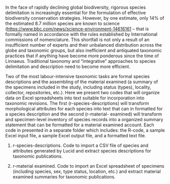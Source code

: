 In the face of rapidly declining global biodiversity, rigorous species delimitation is increasingly essential for the formulation of effective biodiversity conservation strategies.  However, by one estimate, only 14% of the estimated 8.7 million species are known to science (https://www.bbc.com/news/science-environment-14616161  – that is formally named in accordance with the rules established by International commissions of nomenclature.  This shortfall is not only a result of an insufficient number of experts and their unbalanced distribution across the globe and taxonomic groups, but also inefficient and antiquated taxonomic practices that if anything have become more ponderous since the time of Linnaeus. Traditional taxonomy and “integrative” approaches to species delimitation and description need to become more efficient.

Two of the most labour-intensive taxonomic tasks are formal species descriptions and the assembling of the material examined (a summary of the specimens included in the study, including status (types), locality, collector, repositories, etc.). Here we present two codes that will organize data on Excel spreadsheets into text suitable for incorporation into taxonomic revisions.  The first (r-species-descriptions) will transform morphological attributes for each species into text that can in formatted for a species description and the second (r-material- examined) will transform and specimen-level inventory of species records into a organized summary statement that can be formatted for a material examined account.
Each code in presented in a separate folder which includes:  the R-code, a sample Excel input file, a sample Excel output file, and a formatted text file.

1. r-species-descriptions.  Code to import a CSV file of species and attributes generated by Lucid and extract species descriptions for taxonomic publications.

2. r-material examined.  Code to import an Excel spreadsheet of specimens (including species, sex, type status, location, etc.) and extract material examined summaries for taxonomic publications.

